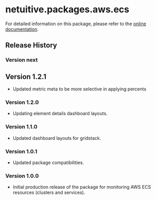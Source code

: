 # netuitive.packages.aws.ecs

For detailed information on this package, please refer to the [online documentation](https://help.netuitive.com/Content/Integrations/aws.htm).

## Release History

### Version next

## Version 1.2.1

* Updated metric meta to be more selective in applying percents

### Version 1.2.0

* Updating element details dashboard layouts.

### Version 1.1.0

* Updated dashboard layouts for gridstack.

### Version 1.0.1

* Updated package compatibilities.

### Version 1.0.0

* Initial production release of the package for monitoring AWS ECS resources (clusters and services).
